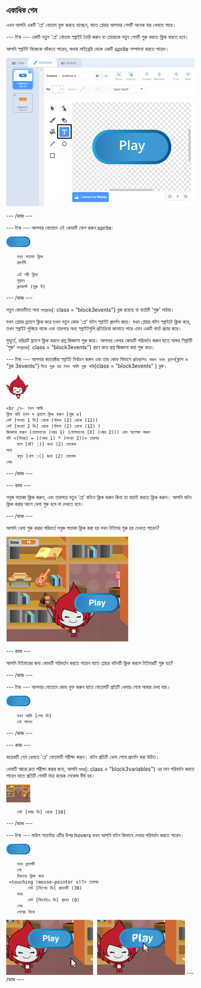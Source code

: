 ## একাধিক গেম

এখন আপনি একটি 'প্লে' বোতাম যুক্ত করতে যাচ্ছেন, যাতে প্লেয়ার আপনার গেমটি অনেক বার খেলতে পারে।

\--- টাস্ক \--- একটি নতুন 'প্লে' বোতাম স্প্রাইট তৈরি করুন যা প্লেয়ারকে নতুন গেমটি শুরু করতে ক্লিক করতে হবে।

আপনি স্প্রাইট নিজেকে আঁকতে পারেন, অথবা লাইব্রেরি থেকে একটি sprite সম্পাদনা করতে পারেন।

![খেলার বাটন ছবি](images/brain-play.png)

\--- /কাজ \---

\--- টাস্ক \--- আপনার বোতামে এই কোডটি যোগ করুন sprite:

![বোতাম স্প্রাইট](images/button-sprite.png)

```blocks3
    যখন পতাকা ক্লিক
    প্রদর্শনী

    এই পরী ক্লিক
    লুকান
    ব্রডকাস্ট (শুরু উ)
```

\--- /কাজ \---

নতুন কোডটিতে অন্য `সম্প্রচার`{: class = "block3events"} ব্লক রয়েছে যা বার্তাটি 'শুরু' পাঠায়।

যখন প্লেয়ার ফ্ল্যাগে ক্লিক করে তখন নতুন কোড 'প্লে' বাটন স্প্রাইট প্রদর্শন করে। যখন প্লেয়ার বাটন স্প্রাইটে ক্লিক করে, তখন স্প্রাইট লুকিয়ে থাকে এবং তারপরে অন্য স্প্রাইটগুলি প্রতিক্রিয়া জানাতে পারে এমন একটি বার্তা প্রচার করে।

মুহূর্তে, চরিত্রটি ফ্ল্যাগে ক্লিক করলে প্রশ্ন জিজ্ঞাসা শুরু করে। আপনার খেলার কোডটি পরিবর্তন করুন যাতে অক্ষর স্প্রিটটি 'শুরু' `সম্প্রচার`{: class = "block3events"} গ্রহণ করে প্রশ্ন জিজ্ঞাসা করা শুরু করে।

\--- টাস্ক \--- আপনার ক্যারেক্টার স্প্রাইট নির্বাচন করুন এবং তার কোড বিভাগে `প্রতিস্থাপিত করুন যখন ফ্ল্যাশ`{ক্লাস = "ব্লক 3events"} `দিয়ে শুরু হয় যখন আমি শুরু করি`{class = "block3events" } ব্লক।

![অক্ষর স্প্রাইট](images/giga-sprite.png)

```blocks3
<br />- যখন আমি
ক্লিক করি তখন + ফ্ল্যাগে ক্লিক করুন [শুরু v]
সেট [সংখ্যা 1 ভি] থেকে (র্যান্ডম (2) থেকে (12))
সেট [সংখ্যা 2 ভি] থেকে (র্যান্ডম (2) থেকে (12) )
জিজ্ঞাসা করুন (যোগদানের (নম্বর 1) (যোগদানের [X] (নম্বর 2))) এবং অপেক্ষা করুন
যদি <(উত্তর) = ((নম্বর 1) * (সংখ্যা 2))> তারপর
    বলে [হ্যাঁ! :)] জন্য (2) সেকেন্ড
অন্য
    বলুন [নাপ :(] জন্য (2) সেকেন্ড
শেষ
```

\--- /কাজ \---

\--- কাজ \---

সবুজ পতাকা ক্লিক করুন, এবং তারপরে নতুন 'প্লে' বাটনে ক্লিক করুন কিনা তা যাচাই করতে ক্লিক করুন। আপনি বাটন ক্লিক করার আগে খেলা শুরু হবে না দেখতে হবে।

\--- /কাজ \---

আপনি খেলা শুরু করার পরিবর্তে সবুজ পতাকা ক্লিক করা হয় যখন টাইমার শুরু হয় দেখতে পারেন?

![টাইমার শুরু হয়েছে](images/brain-timer-bug.png)

\--- কাজ \---

আপনি টাইমারের জন্য কোডটি পরিবর্তন করতে পারেন যাতে প্লেয়ার বাটনটি ক্লিক করলে টাইমারটি শুরু হয়?

\--- /কাজ \---

\--- টাস্ক \--- আপনার বোতামে কোড যুক্ত করুন যাতে বোতামটি প্রতিটি খেলার শেষে আবার দেখা যায়।

![বোতাম স্প্রাইট](images/button-sprite.png)

```blocks3
    যখন আমি [শেষ ভি]
    শো পাবেন
```

\--- /কাজ \---

\--- কাজ \---

কয়েকটি গেম খেলতে 'প্লে' বোতামটি পরীক্ষা করুন। বাটন প্রতিটি খেলা শেষে প্রদর্শন করা উচিত।

খেলাটি আরো দ্রুত পরীক্ষা করার জন্য, আপনি `সময়`{: class = "block3variables"} এর মান পরিবর্তন করতে পারেন যাতে প্রতিটি গেমটি মাত্র কয়েক সেকেন্ড দীর্ঘ হয়।

![পর্যায়](images/stage-sprite.png)

```blocks3
    সেট [সময় ভি] থেকে [10]
```

\--- /কাজ \---

\--- টাস্ক \--- মাউস পয়েন্টার এটির উপর hovers যখন আপনি বাটন কিভাবে দেখায় পরিবর্তন করতে পারেন।

![বোতাম](images/button-sprite.png)

```blocks3
    যখন ফ্ল্যাগটি
    শো
    চিরতরে ক্লিক করে
 <touching (mouse-pointer v)?> তারপর
        সেট [ফিশেয় ভি] প্রভাবটি (30)
    অন্য
        সেট [ফিশেইএ ভি] প্রভাব (0)
    শেষ
    শেষের দিকে
```

![screenshot](images/brain-fisheye.png) \--- /কাজ \---